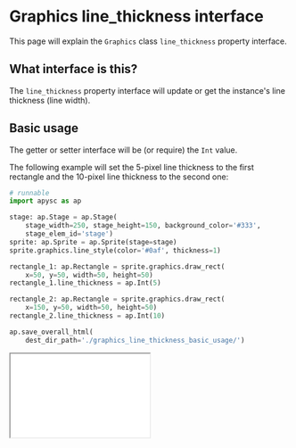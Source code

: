 # Graphics line_thickness interface

This page will explain the `Graphics` class `line_thickness` property interface.

## What interface is this?

The `line_thickness` property interface will update or get the instance's line thickness (line width).

## Basic usage

The getter or setter interface will be (or require) the `Int` value.

The following example will set the 5-pixel line thickness to the first rectangle and the 10-pixel line thickness to the second one:

```py
# runnable
import apysc as ap

stage: ap.Stage = ap.Stage(
    stage_width=250, stage_height=150, background_color='#333',
    stage_elem_id='stage')
sprite: ap.Sprite = ap.Sprite(stage=stage)
sprite.graphics.line_style(color='#0af', thickness=1)

rectangle_1: ap.Rectangle = sprite.graphics.draw_rect(
    x=50, y=50, width=50, height=50)
rectangle_1.line_thickness = ap.Int(5)

rectangle_2: ap.Rectangle = sprite.graphics.draw_rect(
    x=150, y=50, width=50, height=50)
rectangle_2.line_thickness = ap.Int(10)

ap.save_overall_html(
    dest_dir_path='./graphics_line_thickness_basic_usage/')
```

<iframe src="static/graphics_line_thickness_basic_usage/index.html" width="250" height="150"></iframe>
